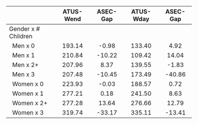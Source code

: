 
|                      |    ATUS-Wend |     ASEC-Gap |    ATUS-Wday |     ASEC-Gap |
| -------------------- | :----------: | :----------: | :----------: | :----------: |
| Gender x # Children  |              |              |              |              |
| &nbsp;&nbsp;Men x 0  |       193.14 |        -0.98 |       133.40 |         4.92 |
| &nbsp;&nbsp;Men x 1  |       210.84 |       -10.22 |       109.42 |        14.04 |
| &nbsp;&nbsp;Men x 2+ |       207.96 |         8.37 |       139.55 |        -1.83 |
| &nbsp;&nbsp;Men x 3  |       207.48 |       -10.45 |       173.49 |       -40.86 |
| &nbsp;&nbsp;Women x 0 |       223.93 |        -0.03 |       188.57 |         0.72 |
| &nbsp;&nbsp;Women x 1 |       277.21 |         0.18 |       241.50 |         8.63 |
| &nbsp;&nbsp;Women x 2+ |       277.28 |        13.64 |       276.66 |        12.79 |
| &nbsp;&nbsp;Women x 3 |       319.74 |       -33.17 |       335.11 |       -13.41 |

